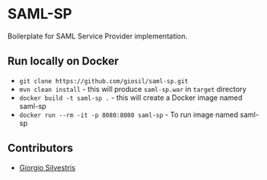 # SAML-SP 

Boilerplate for SAML Service Provider implementation.

## Run locally on Docker

- `git clone https://github.com/giosil/saml-sp.git` 
- `mvn clean install` - this will produce `saml-sp.war` in `target` directory
- `docker build -t saml-sp .` - this will create a Docker image named saml-sp
- `docker run --rm -it -p 8080:8080 saml-sp` - To run image named saml-sp

## Contributors

* [Giorgio Silvestris](https://github.com/giosil)
